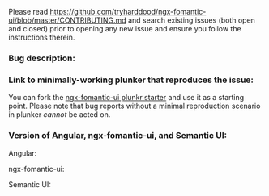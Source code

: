 Please read https://github.com/tryharddood/ngx-fomantic-ui/blob/master/CONTRIBUTING.md and search
existing issues (both open and closed) prior to opening any new issue and ensure you follow the instructions therein.

### Bug description:

### Link to minimally-working plunker that reproduces the issue:

You can fork the [ngx-fomantic-ui plunkr starter](http://plnkr.co/edit/SJMMMS8wQkwdX1HeMqiH?p=preview) and use it as a starting point.
Please note that bug reports without a minimal reproduction scenario in plunker _cannot_ be acted on.

### Version of Angular, ngx-fomantic-ui, and Semantic UI:

Angular:

ngx-fomantic-ui:

Semantic UI:

